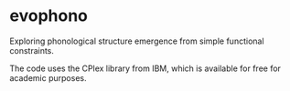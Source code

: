 # evophono

Exploring phonological structure emergence from simple functional constraints.

The code uses the CPlex library from IBM, which is available for free for academic purposes.
